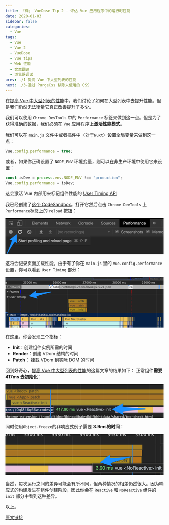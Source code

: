 ```yaml
---
title: 「译」 VueDose Tip 2 - 评估 Vue 应用程序中的运行时性能
date: 2020-01-03
sidebar: false
categories:
  - Vue
tags:
  - Vue
  - Vue 2
  - VueDose
  - Vue tips
  - Web 性能
  - 文章翻译
  - 浏览器调试
prev: ./1-提高 Vue 中大型列表的性能
next: ./3-通过 PurgeCss 移除未使用的 CSS
---
```


在[提高 Vue 中大型列表的性能](/articles/Vue/VueDose/1-提高%20Vue%20中大型列表的性能)中，我们讨论了如何在大型列表中去提升性能。但是我们仍然无法衡量它真正改善提升了多少。

我们可以使用 `Chrome DevTools` 中的 `Performance` 标签来做到这一点。但是为了获得准确的数据，我们必须在 `Vue` 应用程序上**激活性能模式**。

我们可以在 `main.js` 文件中或者插件中（对于`Nuxt`）设置全局变量来做到这一点：

```js
Vue.config.performance = true;
```

或者，如果你正确设置了 `NODE_ENV` 环境变量，则可以在非生产环境中使用它来设置：

```js
const isDev = process.env.NODE_ENV !== "production";
Vue.config.performance = isDev;
```

这会激活 Vue 内部用来标记组件性能的 [User Timing API](https://developer.mozilla.org/en-US/docs/Web/API/User_Timing_API)

我已经创建了[这个 CodeSandbox](https://0ql846q66w.codesandbox.io/)。打开它然后点击 `Chrome DevTools` 上 `Performance`标签上的 `reload` 按钮：

![performance_tab](./images/performance_tab.png)

这将会记录页面加载性能。由于有了你在 `main.js` 里的 `Vue.config.performance` 设置，你可以看到 `User Timing` 部分：

![user_timing](./images/user_timing.png)

在这里，你会发现三个指标：

- **Init**：创建组件实例所需的时间
- **Render**：创建 VDom 结构的时间
- **Patch**： 挂载 VDom 到实际 DOM 的时间

回到好奇心，[提高 Vue 中大型列表的性能](/articles/Vue/VueDose/1-提高%20Vue%20中大型列表的性能)的这篇文章的结果如下： 正常组件**需要 417ms 去初始化**：

![reactive_init](./images/reactive_init.png)

同时使用`Object.freeze`的非响应式例子需要 **3.9ms的时间**：

![noreactive_init](./images/noreactive_init.png)

当然，每次运行之间的差异可能会有所不同，但两种情况的相差仍然很大。因为响应式的构建发生在组件创建阶段，因此你会在 `Reactive` 和 `NoReactive` 组件的 `init` 部分中看到这种差异。

以上。

[原文链接](https://vuedose.tips/tips/measure-runtime-performance-in-vue-js-apps/)
